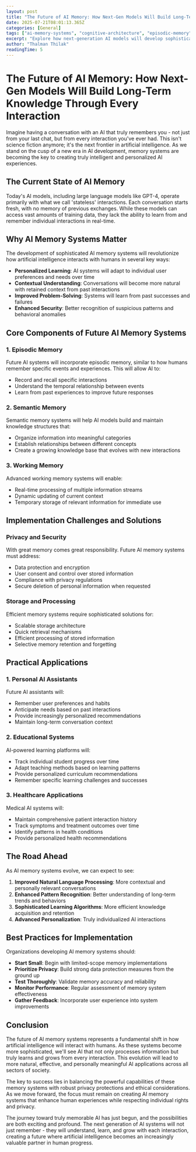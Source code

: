 ```yaml
---
layout: post
title: "The Future of AI Memory: How Next-Gen Models Will Build Long-Term Knowledge Through Every Interaction"
date: 2025-07-21T08:01:13.365Z
categories: [General]
tags: ["ai-memory-systems", "cognitive-architecture", "episodic-memory", "semantic-memory", "neural-networks", "machine-learning", "personalized-ai", "artificial-intelligence", "contextual-learning", "human-ai-interaction"]
excerpt: "Explore how next-generation AI models will develop sophisticated memory systems to learn from and remember every interaction, revolutionizing human-AI interaction."
author: "Thalman Thilak"
readingTime: 5
---
```


# The Future of AI Memory: How Next-Gen Models Will Build Long-Term Knowledge Through Every Interaction

Imagine having a conversation with an AI that truly remembers you - not just from your last chat, but from every interaction you've ever had. This isn't science fiction anymore; it's the next frontier in artificial intelligence. As we stand on the cusp of a new era in AI development, memory systems are becoming the key to creating truly intelligent and personalized AI experiences.

## The Current State of AI Memory

Today's AI models, including large language models like GPT-4, operate primarily with what we call 'stateless' interactions. Each conversation starts fresh, with no memory of previous exchanges. While these models can access vast amounts of training data, they lack the ability to learn from and remember individual interactions in real-time.

## Why AI Memory Systems Matter

The development of sophisticated AI memory systems will revolutionize how artificial intelligence interacts with humans in several key ways:

- **Personalized Learning**: AI systems will adapt to individual user preferences and needs over time
- **Contextual Understanding**: Conversations will become more natural with retained context from past interactions
- **Improved Problem-Solving**: Systems will learn from past successes and failures
- **Enhanced Security**: Better recognition of suspicious patterns and behavioral anomalies

## Core Components of Future AI Memory Systems

### 1. Episodic Memory

Future AI systems will incorporate episodic memory, similar to how humans remember specific events and experiences. This will allow AI to:

- Record and recall specific interactions
- Understand the temporal relationship between events
- Learn from past experiences to improve future responses

### 2. Semantic Memory 

Semantic memory systems will help AI models build and maintain knowledge structures that:

- Organize information into meaningful categories
- Establish relationships between different concepts
- Create a growing knowledge base that evolves with new interactions

### 3. Working Memory

Advanced working memory systems will enable:

- Real-time processing of multiple information streams
- Dynamic updating of current context
- Temporary storage of relevant information for immediate use

## Implementation Challenges and Solutions

### Privacy and Security

With great memory comes great responsibility. Future AI memory systems must address:

- Data protection and encryption
- User consent and control over stored information
- Compliance with privacy regulations
- Secure deletion of personal information when requested

### Storage and Processing

Efficient memory systems require sophisticated solutions for:

- Scalable storage architecture
- Quick retrieval mechanisms
- Efficient processing of stored information
- Selective memory retention and forgetting

## Practical Applications

### 1. Personal AI Assistants

Future AI assistants will:

- Remember user preferences and habits
- Anticipate needs based on past interactions
- Provide increasingly personalized recommendations
- Maintain long-term conversation context

### 2. Educational Systems

AI-powered learning platforms will:

- Track individual student progress over time
- Adapt teaching methods based on learning patterns
- Provide personalized curriculum recommendations
- Remember specific learning challenges and successes

### 3. Healthcare Applications

Medical AI systems will:

- Maintain comprehensive patient interaction history
- Track symptoms and treatment outcomes over time
- Identify patterns in health conditions
- Provide personalized health recommendations

## The Road Ahead

As AI memory systems evolve, we can expect to see:

1. **Improved Natural Language Processing**: More contextual and personally relevant conversations
2. **Enhanced Pattern Recognition**: Better understanding of long-term trends and behaviors
3. **Sophisticated Learning Algorithms**: More efficient knowledge acquisition and retention
4. **Advanced Personalization**: Truly individualized AI interactions

## Best Practices for Implementation

Organizations developing AI memory systems should:

- **Start Small**: Begin with limited-scope memory implementations
- **Prioritize Privacy**: Build strong data protection measures from the ground up
- **Test Thoroughly**: Validate memory accuracy and reliability
- **Monitor Performance**: Regular assessment of memory system effectiveness
- **Gather Feedback**: Incorporate user experience into system improvements

## Conclusion

The future of AI memory systems represents a fundamental shift in how artificial intelligence will interact with humans. As these systems become more sophisticated, we'll see AI that not only processes information but truly learns and grows from every interaction. This evolution will lead to more natural, effective, and personally meaningful AI applications across all sectors of society.

The key to success lies in balancing the powerful capabilities of these memory systems with robust privacy protections and ethical considerations. As we move forward, the focus must remain on creating AI memory systems that enhance human experiences while respecting individual rights and privacy.

The journey toward truly memorable AI has just begun, and the possibilities are both exciting and profound. The next generation of AI systems will not just remember - they will understand, learn, and grow with each interaction, creating a future where artificial intelligence becomes an increasingly valuable partner in human progress.
